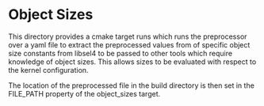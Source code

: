 <!--
   Copyright 2018, Data61
   Commonwealth Scientific and Industrial Research Organisation (CSIRO)
    ABN 41 687 119 230.

    This software may be distributed and modified according to the terms of
    the BSD 2-Clause license. Note that NO WARRANTY is provided.
    See "LICENSE_BSD2.txt" for details.

    @TAG(DATA61_BSD)
-->

# Object Sizes

This directory provides a cmake target runs which runs the preprocessor over a
yaml file to extract the preprocessed values from of specific object size
constants from libsel4 to be passed to other tools which require knowledge of
object sizes. This allows sizes to be evaluated with respect to the kernel
configuration.

The location of the preprocessed file in the build directory is then set in the
FILE_PATH property of the object_sizes target.

